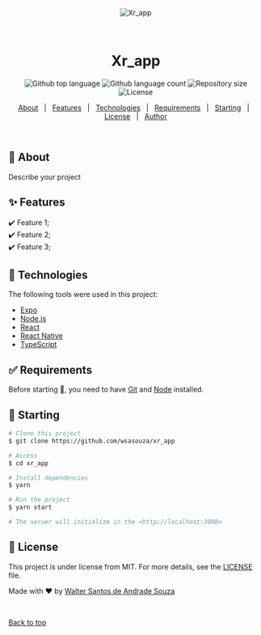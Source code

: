 <div align="center" id="top"> 
  <img src="./.github/app.gif" alt="Xr_app" />

  &#xa0;

  <!-- <a href="https://xr_app.netlify.app">Demo</a> -->
</div>

<h1 align="center">Xr_app</h1>

<p align="center">
  <img alt="Github top language" src="https://img.shields.io/github/languages/top/wsasouza/xr_app?color=56BEB8">

  <img alt="Github language count" src="https://img.shields.io/github/languages/count/wsasouza/xr_app?color=56BEB8">

  <img alt="Repository size" src="https://img.shields.io/github/repo-size/wsasouza/xr_app?color=56BEB8">

  <img alt="License" src="https://img.shields.io/github/license/wsasouza/xr_app?color=56BEB8">

  <!-- <img alt="Github issues" src="https://img.shields.io/github/issues/wsasouza/xr_app?color=56BEB8" /> -->

  <!-- <img alt="Github forks" src="https://img.shields.io/github/forks/wsasouza/xr_app?color=56BEB8" /> -->

  <!-- <img alt="Github stars" src="https://img.shields.io/github/stars/wsasouza/xr_app?color=56BEB8" /> -->
</p>

<!-- Status -->

<!-- <h4 align="center"> 
	🚧  Xr_app 🚀 Under construction...  🚧
</h4> 

<hr> -->

<p align="center">
  <a href="#dart-about">About</a> &#xa0; | &#xa0; 
  <a href="#sparkles-features">Features</a> &#xa0; | &#xa0;
  <a href="#rocket-technologies">Technologies</a> &#xa0; | &#xa0;
  <a href="#white_check_mark-requirements">Requirements</a> &#xa0; | &#xa0;
  <a href="#checkered_flag-starting">Starting</a> &#xa0; | &#xa0;
  <a href="#memo-license">License</a> &#xa0; | &#xa0;
  <a href="https://github.com/wsasouza" target="_blank">Author</a>
</p>

<br>

## :dart: About ##

Describe your project

## :sparkles: Features ##

:heavy_check_mark: Feature 1;\
:heavy_check_mark: Feature 2;\
:heavy_check_mark: Feature 3;

## :rocket: Technologies ##

The following tools were used in this project:

- [Expo](https://expo.io/)
- [Node.js](https://nodejs.org/en/)
- [React](https://pt-br.reactjs.org/)
- [React Native](https://reactnative.dev/)
- [TypeScript](https://www.typescriptlang.org/)

## :white_check_mark: Requirements ##

Before starting :checkered_flag:, you need to have [Git](https://git-scm.com) and [Node](https://nodejs.org/en/) installed.

## :checkered_flag: Starting ##

```bash
# Clone this project
$ git clone https://github.com/wsasouza/xr_app

# Access
$ cd xr_app

# Install dependencies
$ yarn

# Run the project
$ yarn start

# The server will initialize in the <http://localhost:3000>
```

## :memo: License ##

This project is under license from MIT. For more details, see the [LICENSE](LICENSE.md) file.


Made with :heart: by <a href="https://github.com/wsasouza" target="_blank">Walter Santos de Andrade Souza</a>

&#xa0;

<a href="#top">Back to top</a>
